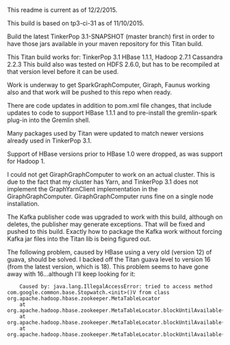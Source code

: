 This readme is current as of 12/2/2015.

This build is based on tp3-ci-31 as of 11/10/2015.

Build the latest TinkerPop 3.1-SNAPSHOT (master branch) first in order to have those
jars available in your maven repository for this Titan build.

This Titan build works for:
TinkerPop 3.1
HBase 1.1.1, 
Hadoop 2.7.1
Cassandra 2.2.3
This build also was tested on HDFS 2.6.0, but has to be recompiled at that version
level before it can be used.

Work is underway to get SparkGraphComputer, Giraph, Faunus working also and 
that work will be pushed to this repo when ready.


There are code updates in addition to pom.xml file changes, that include updates to code to support
HBase 1.1.1 and to pre-install the gremlin-spark plug-in into the Gremlin shell.

Many packages used by Titan were updated to match newer versions already used in TinkerPop 3.1.

Support of HBase versions prior to HBase 1.0 were dropped, as was support for Hadoop 1.

I could not get GiraphGraphComputer to work on an actual cluster. This is due to
the fact that my cluster has Yarn, and TinkerPop 3.1 does not implement the GraphYarnClient
implementation in the GiraphGraphComputer.  GiraphGraphComputer runs fine on a single
node installation.

The Kafka publisher code was upgraded to work with this build, although on deletes,
the publisher may generate exceptions.  That will be fixed and pushed to this build.
Exactly how to package the Kafka work without forcing Kafka jar files into the Titan
lib is being figured out.

The following problem, caused by HBase using a very old (version 12) of guava, should
be solved.  I backed off the Titan guava level to version 16 (from the latest version, which is 18).
This problem seems to have gone away with 16...although I'll keep looking for it:

```
    Caused by: java.lang.IllegalAccessError: tried to access method com.google.common.base.Stopwatch.<init>()V from class org.apache.hadoop.hbase.zookeeper.MetaTableLocator
    at org.apache.hadoop.hbase.zookeeper.MetaTableLocator.blockUntilAvailable(MetaTableLocator.java:596)
    at org.apache.hadoop.hbase.zookeeper.MetaTableLocator.blockUntilAvailable(MetaTableLocator.java:580)
    at org.apache.hadoop.hbase.zookeeper.MetaTableLocator.blockUntilAvailable(MetaTableLocator.java:559)
```
